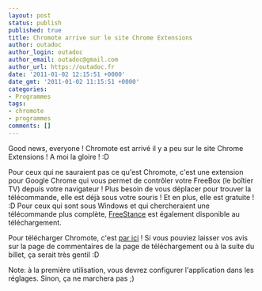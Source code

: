 ```yaml
---
layout: post
status: publish
published: true
title: Chromote arrive sur le site Chrome Extensions
author: outadoc
author_login: outadoc
author_email: outadoc@gmail.com
author_url: https://outadoc.fr
date: '2011-01-02 12:15:51 +0000'
date_gmt: '2011-01-02 11:15:51 +0000'
categories:
- Programmes
tags:
- chromote
- programmes
comments: []
---
```

Good news, everyone ! Chromote est arrivé il y a peu sur le site Chrome Extensions ! A moi la gloire ! :D

Pour ceux qui ne sauraient pas ce qu'est Chromote, c'est une extension pour Google Chrome qui vous permet de contrôler votre FreeBox (le boîtier TV) depuis votre navigateur ! Plus besoin de vous déplacer pour trouver la télécommande, elle est déjà sous votre souris ! Et en plus, elle est gratuite ! :D Pour ceux qui sont sous Windows et qui chercheraient une télécommande plus complète, [FreeStance][1] est également disponible au téléchargement.

Pour télécharger Chromote, c'est [par ici][2] ! Si vous pouviez laisser vos avis sur la page de commentaires de la page de téléchargement ou à la suite du billet, ça serait très gentil :D

Note: à la première utilisation, vous devrez configurer l'application dans les réglages. Sinon, ça ne marchera pas ;)

[1]: https://dev.outadoc.fr/project/freestance-chrome/
[2]: https://chrome.google.com/extensions/detail/cpchednnjdladkifnhcohdhkjpkabmjf?hl=fr